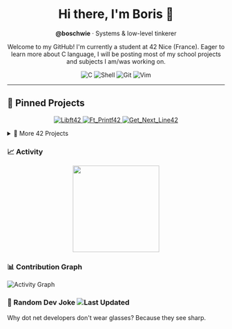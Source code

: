 <!-- Header -->
<h1 align="center">Hi there, I'm Boris 👋</h1>
<p align="center">
  <strong>@boschwie</strong> · Systems & low-level tinkerer
</p>

<!-- Short tagline -->
<p align="center">
  Welcome to my GitHub! I'm currently a student at 42 Nice (France).  
  Eager to learn more about C language, I will be posting most of my school projects and subjects I am/was working on.
</p>

<!-- Tech stack (C only) -->
<p align="center">
  <img alt="C" src="https://img.shields.io/badge/C-00599C?style=for-the-badge&logo=c&logoColor=white">
  <img alt="Shell" src="https://img.shields.io/badge/Shell_Script-121011?style=for-the-badge&logo=gnu-bash&logoColor=white">
  <img alt="Git" src="https://img.shields.io/badge/Git-F05032?style=for-the-badge&logo=git&logoColor=white">
  <img alt="Vim" src="https://img.shields.io/badge/Vim-019733?style=for-the-badge&logo=vim&logoColor=white">
</p>

---

<h2 align="left">📌 Pinned Projects</h2>

<p align="center">
  <!-- Main pinned projects -->
  <a href="https://github.com/IBobbyI/Libft42">
    <img src="https://img.shields.io/badge/Libft42-C-00599C?style=for-the-badge&logo=c&logoColor=white" alt="Libft42" />
  </a>
  <a href="https://github.com/IBobbyI/Ft_Printf42">
    <img src="https://img.shields.io/badge/Ft_Printf42-C-00599C?style=for-the-badge&logo=c&logoColor=white" alt="Ft_Printf42" />
  </a>
  <a href="https://github.com/IBobbyI/Get_Next_Line42">
    <img src="https://img.shields.io/badge/Get_Next_Line42-C-00599C?style=for-the-badge&logo=c&logoColor=white" alt="Get_Next_Line42" />
  </a>
</p>

<details>
  <summary>📂 More 42 Projects</summary>

  <!-- First Circle -->
  <details>
    <summary>└─ 🟢 First Circle</summary>
    <p align="center">
      <a href="https://github.com/IBobbyI/FirstProjectA">
        <img src="https://img.shields.io/badge/FirstProjectA-C-00599C?style=for-the-badge&logo=c&logoColor=white" alt="FirstProjectA" />
      </a>
      <a href="https://github.com/IBobbyI/FirstProjectB">
        <img src="https://img.shields.io/badge/FirstProjectB-C-00599C?style=for-the-badge&logo=c&logoColor=white" alt="FirstProjectB" />
      </a>
    </p>
  </details>

  <!-- Second Circle -->
  <details>
    <summary>└─ 🔵 Second Circle</summary>
    <p align="center">
      <a href="https://github.com/IBobbyI/SecondProjectA">
        <img src="https://img.shields.io/badge/SecondProjectA-C-00599C?style=for-the-badge&logo=c&logoColor=white" alt="SecondProjectA" />
      </a>
      <a href="https://github.com/IBobbyI/SecondProjectB">
        <img src="https://img.shields.io/badge/SecondProjectB-C-00599C?style=for-the-badge&logo=c&logoColor=white" alt="SecondProjectB" />
      </a>
    </p>
  </details>

  <!-- Third Circle -->
  <details>
    <summary>└─ 🟣 Third Circle</summary>
    <p align="center">
      <a href="https://github.com/IBobbyI/ThirdProjectA">
        <img src="https://img.shields.io/badge/ThirdProjectA-C-00599C?style=for-the-badge&logo=c&logoColor=white" alt="ThirdProjectA" />
      </a>
      <a href="https://github.com/IBobbyI/ThirdProjectB">
        <img src="https://img.shields.io/badge/ThirdProjectB-C-00599C?style=for-the-badge&logo=c&logoColor=white" alt="ThirdProjectB" />
      </a>
    </p>
  </details>

</details>

### 📈 Activity

<!-- GitHub Stat Cards -->
<p align="center">
  <a href="https://github.com/anuraghazra/github-readme-stats">
    <img height=200 align="center" 
         src="https://github-readme-stats-coral-nine-63.vercel.app/api?username=IBobbyI&show_icons=true&theme=tokyonight&hide_border=true&bg_color=0D1117&title_color=58A6FF&icon_color=58A6FF&text_color=C9D1D9" />
  </a>

### 📊 Contribution Graph
![Activity Graph](https://github-readme-activity-graph.vercel.app/graph?username=IBobbyI&theme=tokyo-night&bg_color=0D1117&line=58A6FF&point=58A6FF&hide_border=true)

### 🤣 Random Dev Joke ![Last Updated](https://img.shields.io/badge/Last%20Updated-2025-08-31%2009:11%20UTC-blue?style=flat-square)
Why dot net developers don't wear glasses? Because they see sharp.


